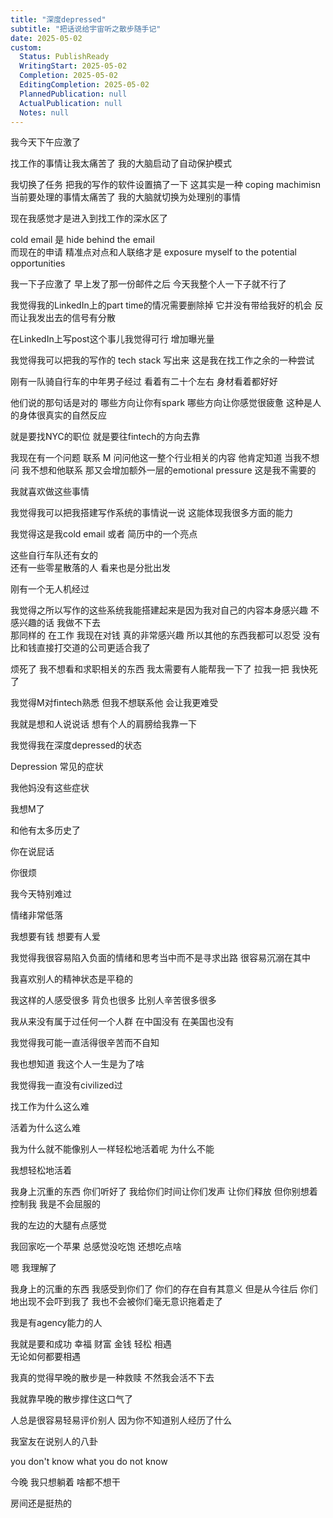 ```yaml
---  
title: "深度depressed"  
subtitle: "把话说给宇宙听之散步随手记"  
date: 2025-05-02  
custom:  
  Status: PublishReady  
  WritingStart: 2025-05-02  
  Completion: 2025-05-02  
  EditingCompletion: 2025-05-02  
  PlannedPublication: null  
  ActualPublication: null  
  Notes: null  
---  
```

  
我今天下午应激了   
  
找工作的事情让我太痛苦了 我的大脑启动了自动保护模式   
  
我切换了任务 把我的写作的软件设置搞了一下 这其实是一种 coping machimisn 当前要处理的事情太痛苦了 我的大脑就切换为处理别的事情  
  
现在我感觉才是进入到找工作的深水区了    
  
cold email 是 hide behind the email   
而现在的申请 精准点对点和人联络才是 exposure myself to the potential opportunities   
  
我一下子应激了 早上发了那一份邮件之后 今天我整个人一下子就不行了   
  
我觉得我的LinkedIn上的part time的情况需要删除掉 它并没有带给我好的机会 反而让我发出去的信号有分散   
  
在LinkedIn上写post这个事儿我觉得可行 增加曝光量  
  
我觉得我可以把我的写作的 tech stack 写出来 这是我在找工作之余的一种尝试  
  
刚有一队骑自行车的中年男子经过 看着有二十个左右 身材看着都好好  
  
他们说的那句话是对的 哪些方向让你有spark 哪些方向让你感觉很疲惫 这种是人的身体很真实的自然反应  
  
就是要找NYC的职位 就是要往fintech的方向去靠  
  
我现在有一个问题 联系 M 问问他这一整个行业相关的内容 他肯定知道 当我不想问 我不想和他联系 那又会增加额外一层的emotional pressure 这是我不需要的  
  
我就喜欢做这些事情   
  
我觉得我可以把我搭建写作系统的事情说一说 这能体现我很多方面的能力  
  
我觉得这是我cold email 或者 简历中的一个亮点  
  
这些自行车队还有女的   
还有一些零星散落的人 看来也是分批出发  
  
刚有一个无人机经过  
  
我觉得之所以写作的这些系统我能搭建起来是因为我对自己的内容本身感兴趣 不感兴趣的话 我做不下去   
那同样的 在工作 我现在对钱 真的非常感兴趣 所以其他的东西我都可以忍受 没有比和钱直接打交道的公司更适合我了  
  
烦死了 我不想看和求职相关的东西 我太需要有人能帮我一下了 拉我一把 我快死了  
  
我觉得M对fintech熟悉 但我不想联系他 会让我更难受  
  
我就是想和人说说话 想有个人的肩膀给我靠一下  
  
我觉得我在深度depressed的状态  
  
Depression 常见的症状  
  
我他妈没有这些症状  
  
我想M了  
  
和他有太多历史了  
  
你在说屁话  
  
你很烦  
  
我今天特别难过   
  
情绪非常低落  
  
我想要有钱 想要有人爱  
  
我觉得我很容易陷入负面的情绪和思考当中而不是寻求出路 很容易沉溺在其中  
  
我喜欢别人的精神状态是平稳的  
  
我这样的人感受很多 背负也很多 比别人辛苦很多很多  
  
我从来没有属于过任何一个人群 在中国没有 在美国也没有  
  
我觉得我可能一直活得很辛苦而不自知  
  
我也想知道 我这个人一生是为了啥  
  
我觉得我一直没有civilized过  
  
找工作为什么这么难   
  
活着为什么这么难  
  
我为什么就不能像别人一样轻松地活着呢 为什么不能  
  
我想轻松地活着   
  
我身上沉重的东西 你们听好了 我给你们时间让你们发声 让你们释放 但你别想着控制我 我是不会屈服的  
  
我的左边的大腿有点感觉  
  
我回家吃一个苹果 总感觉没吃饱 还想吃点啥  
  
嗯 我理解了   
  
我身上的沉重的东西 我感受到你们了 你们的存在自有其意义 但是从今往后 你们地出现不会吓到我了 我也不会被你们毫无意识拖着走了   
  
我是有agency能力的人  
  
我就是要和成功 幸福 财富 金钱 轻松 相遇  
无论如何都要相遇  
  
我真的觉得早晚的散步是一种救赎 不然我会活不下去  
  
我就靠早晚的散步撑住这口气了  
  
人总是很容易轻易评价别人 因为你不知道别人经历了什么  
  
我室友在说别人的八卦   
   
you don't know what you do not know  
  
今晚 我只想躺着 啥都不想干  
  
房间还是挺热的  
  